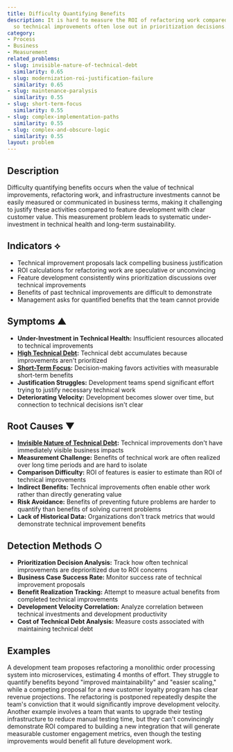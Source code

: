 ```yaml
---
title: Difficulty Quantifying Benefits
description: It is hard to measure the ROI of refactoring work compared to new features,
  so technical improvements often lose out in prioritization decisions.
category:
- Process
- Business
- Measurement
related_problems:
- slug: invisible-nature-of-technical-debt
  similarity: 0.65
- slug: modernization-roi-justification-failure
  similarity: 0.65
- slug: maintenance-paralysis
  similarity: 0.55
- slug: short-term-focus
  similarity: 0.55
- slug: complex-implementation-paths
  similarity: 0.55
- slug: complex-and-obscure-logic
  similarity: 0.55
layout: problem
---
```


## Description

Difficulty quantifying benefits occurs when the value of technical improvements, refactoring work, and infrastructure investments cannot be easily measured or communicated in business terms, making it challenging to justify these activities compared to feature development with clear customer value. This measurement problem leads to systematic under-investment in technical health and long-term sustainability.

## Indicators ⟡

- Technical improvement proposals lack compelling business justification
- ROI calculations for refactoring work are speculative or unconvincing
- Feature development consistently wins prioritization discussions over technical improvements
- Benefits of past technical improvements are difficult to demonstrate
- Management asks for quantified benefits that the team cannot provide

## Symptoms ▲

- **Under-Investment in Technical Health:** Insufficient resources allocated to technical improvements
- **[High Technical Debt](high-technical-debt.md):** Technical debt accumulates because improvements aren't prioritized
- **[Short-Term Focus](short-term-focus.md):** Decision-making favors activities with measurable short-term benefits
- **Justification Struggles:** Development teams spend significant effort trying to justify necessary technical work
- **Deteriorating Velocity:** Development becomes slower over time, but connection to technical decisions isn't clear

## Root Causes ▼

- **[Invisible Nature of Technical Debt](invisible-nature-of-technical-debt.md):** Technical improvements don't have immediately visible business impacts
- **Measurement Challenge:** Benefits of technical work are often realized over long time periods and are hard to isolate
- **Comparison Difficulty:** ROI of features is easier to estimate than ROI of technical improvements
- **Indirect Benefits:** Technical improvements often enable other work rather than directly generating value
- **Risk Avoidance:** Benefits of preventing future problems are harder to quantify than benefits of solving current problems
- **Lack of Historical Data:** Organizations don't track metrics that would demonstrate technical improvement benefits

## Detection Methods ○

- **Prioritization Decision Analysis:** Track how often technical improvements are deprioritized due to ROI concerns
- **Business Case Success Rate:** Monitor success rate of technical improvement proposals
- **Benefit Realization Tracking:** Attempt to measure actual benefits from completed technical improvements
- **Development Velocity Correlation:** Analyze correlation between technical investments and development productivity
- **Cost of Technical Debt Analysis:** Measure costs associated with maintaining technical debt

## Examples

A development team proposes refactoring a monolithic order processing system into microservices, estimating 4 months of effort. They struggle to quantify benefits beyond "improved maintainability" and "easier scaling," while a competing proposal for a new customer loyalty program has clear revenue projections. The refactoring is postponed repeatedly despite the team's conviction that it would significantly improve development velocity. Another example involves a team that wants to upgrade their testing infrastructure to reduce manual testing time, but they can't convincingly demonstrate ROI compared to building a new integration that will generate measurable customer engagement metrics, even though the testing improvements would benefit all future development work.